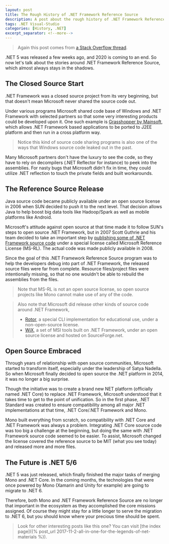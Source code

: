 ```yaml
---
layout: post
title: The Rough History of .NET Framework Reference Source
description: A post about the rough history of .NET Framework Reference Source and interesting stories around it.
tags: .NET Visual-Studio
categories: [History, .NET]
excerpt_separator: <!--more-->
---
```


> Again this post comes from [a Stack Overflow thread](https://stackoverflow.com/questions/65278997/is-it-somehow-possible-to-see-unit-tests-which-covers-microsoft-referencesource).

.NET 5 was released a few weeks ago, and 2020 is coming to an end. So now let's talk about the stories around .NET Framework Reference Source, which almost always stays in the shadows.
<!--more-->

## The Closed Source Start
.NET Framework was a closed source project from its very beginning, but that doesn't mean Microsoft never shared the source code out.

Under various programs Microsoft shared code base of Windows and .NET Framework with selected partners so that some very interesting products could be developed upon it. One such example is [Grasshopper by Mainsoft](https://www.zdnet.com/article/grasshopper-hops-code-from-visual-studio-net-to-linux-for-free/), which allows .NET Framework based applications to be ported to J2EE platform and then run in a cross platform way.

> Notice this kind of source code sharing programs is also one of the ways that Windows source code leaked out in the past.

Many Microsoft partners don't have the luxury to see the code, so they have to rely on decompilers (.NET Reflector for instance) to peek into the assemblies. For nasty bugs that Microsoft didn't fix in time, they could utilize .NET reflection to touch the private fields and built workarounds.

## The Reference Source Release
Java source code became publicly available under an open source license in 2006 when SUN decided to push it to the next level. That decision allows Java to help boost big data tools like Hadoop/Spark as well as mobile platforms like Android.

Microsoft's attitude against open source at that time made it to follow SUN's steps to open source .NET Framework, but in 2007 Scott Guthrie and his team decided to take an important step by [publishing some of .NET Framework source code](https://weblogs.asp.net/scottgu/releasing-the-source-code-for-the-net-framework-libraries) under a special license called Microsoft Reference License (MS-RL). The actual code was made publicly available in 2008.

Since the goal of this .NET Framework Reference Source program was to help the developers debug into part of .NET Framework, the released source files were far from complete. Resource files/project files were intentionally missing, so that no one wouldn't be able to rebuild the assemblies from the files.

> Note that MS-RL is not an open source license, so open source projects like Mono cannot make use of any of the code.

> Also note that Microsoft did release other kinds of source code around .NET Framework,
>
> * [Rotor](https://en.wikipedia.org/wiki/Shared_Source_Common_Language_Infrastructure), a special CLI implementation for educational use, under a non-open-source license.
> * [WiX](https://wixtoolset.org/), a set of MSI tools built on .NET Framework, under an open source license and hosted on SourceForge.net.

## Open Source Embraced
Through years of relationship with open source communities, Microsoft started to transform itself, especially under the leadership of Satya Nadella. So when Microsoft finally decided to open source the .NET platform in 2014, it was no longer a big surprise.

Though the initiative was to create a brand new NET platform (officially named .NET Core) to replace .NET Framework, Microsoft understood that it takes time to get to the point of unification. So in the first phase, .NET Standard was created to ensure compatibility among all major .NET implementations at that time, .NET Core/.NET Framework and Mono.

Mono built everything from scratch, so compatibility with .NET Core and .NET Framework was always a problem. Integrating .NET Core source code was too big a challenge at the beginning, but doing the same with .NET Framework source code seemed to be easier. To assist, Microsoft changed the license covered the reference source to be MIT (what you see today) and released more and more files.

## The Future is .NET 5/6
.NET 5 was just released, which finally finished the major tasks of merging Mono and .NET Core. In the coming months, the technologies that were once powered by Mono (Xamarin and Unity for example) are going to migrate to .NET 6.

Therefore, both Mono and .NET Framework Reference Source are no longer that important in the ecosystem as they accomplished the core missions assigned. Of course they might stay for a little longer to serve the migration to .NET 6, but you should know where your precious time should be spent.

> Look for other interesting posts like this one? You can visit [the index page]({% post_url 2017-11-2-all-in-one-for-the-legends-of-net-materials %}).

